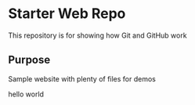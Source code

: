 # Starter Web Repo

This repository is for showing how Git and GitHub work

## Purpose

Sample website with plenty of files for demos

hello world
